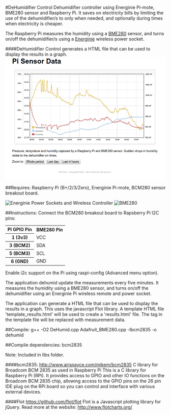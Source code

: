 #DeHumidifier Control
Dehumidifier controller using Energinie Pi-mote, BME280 sensor and Raspberry Pi. It saves on electricity bills by limiting the use of the dehumidifier/s to only when needed, and optionally during times when electricity is cheaper.

The Raspberry Pi measures the humidity using a [BME280](https://www.sparkfun.com/products/13676) sensor, and turns on/off the dehumidifier/s using a [Energinie](https://energenie4u.co.uk/index.phpcatalogue/product/ENER002-2PI) wireless power socket.

####DeHumidifier Control generates a HTML file that can be used to display the results in a graph.
![](https://github.com/shaun2029/DeHumidifier/blob/master/docs/Graph.png?raw=true)

##Requires: 
Raspberry Pi (B+/2/3/Zero), Energinie Pi-mote, BCM280 sensor breakout board.

<img src="https://energenie4u.co.uk/res/images/products/large/ENER002-2PI.jpg" alt="Energinie Power Sockets and Wireless Controller" width="400"/> <img src="https://cdn.sparkfun.com//assets/parts/1/1/1/2/6/13676-01.jpg" alt="BME280" width="200"/>

##Instructions:
Connect the BCM280 breakout board to Rapsberry Pi I2C pins:
<table>
    <tr>
        <th> PI GPIO Pin </th><th> BME280 Pin</th>
    </tr>
    <tr>
        <th> 1 (3v3)  </td><td> VCC </td>
    </tr>
    <tr>
        <th> 3 (BCM2) </td><td> SDA </td>
    </tr>
    <tr>
        <th> 5 (BCM3) </td><td> SCL </td>
    </tr>
    <tr>
        <th> 6 (GND)  </td><td> GND </td>
    </tr>
</table>
Enable i2c support on the Pi using raspi-config (Advanced menu option).

The application dehumid update the measurements every five minutes. It measures the humidity using a BME280 sensor, and turns on/off the dehumidifier using an Energinie Pi wireless remote and power socket.

The application can generate a HTML file that can be used to display the results in a graph. This uses the javascript Flot library. A template HTML file 'template_results.html' will be used to create a 'results.html' file. The tag <sensordata/> in the template file will be replaced with measurement data.

##Compile:
g++ -O2 DeHumid.cpp Adafruit_BME280.cpp -lbcm2835 -o dehumid 

##Compile dependencies: 
bcm2835

Note: Included in libs folder.

####bcm2835:
http://www.airspayce.com/mikem/bcm2835
C library for Broadcom BCM 2835 as used in Raspberry Pi
This is a C library for Raspberry Pi (RPi). It provides access to GPIO and other IO functions on the Broadcom BCM 2835 chip, allowing access to the GPIO pins on the 26 pin IDE plug on the RPi board so you can control and interface with various external devices.

####Flot
https://github.com/flot/flot
Flot is a Javascript plotting library for jQuery.
Read more at the website: http://www.flotcharts.org/


